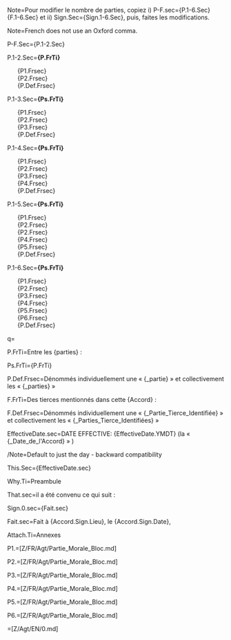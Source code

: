 Note=Pour modifier le nombre de parties, copiez  i) P-F.sec={P.1-6.Sec}<br>{F.1-6.Sec} et ii) Sign.Sec={Sign.1-6.Sec}, puis, faites les modifications.

Note=French does not use an Oxford comma.  

P-F.Sec={P.1-2.Sec}

P.1-2.Sec=<b>{P.FrTi}</b><br><ul type="none"><li>{P1.Frsec}</li><li>{P2.Frsec}</li><li>{P.Def.Frsec}</li></ul>

P.1-3.Sec=<b>{Ps.FrTi}</b><br><ul type="none"><li>{P1.Frsec}</li><li>{P2.Frsec}</li><li>{P3.Frsec}</li><li>{P.Def.Frsec}</li></ul>

P.1-4.Sec=<b>{Ps.FrTi}</b><br><ul type="none"><li>{P1.Frsec}</li><li>{P2.Frsec}</li><li>{P3.Frsec}</li><li>{P4.Frsec}</li><li>{P.Def.Frsec}</li></ul>

P.1-5.Sec=<b>{Ps.FrTi}</b><br><ul type="none"><li>{P1.Frsec}</li><li>{P2.Frsec}</li><li>{P2.Frsec}</li><li>{P4.Frsec}</li><li>{P5.Frsec}</li><li>{P.Def.Frsec}</li></ul>

P.1-6.Sec=<b>{Ps.FrTi}</b><br><ul type="none"><li>{P1.Frsec}</li><li>{P2.Frsec}</li><li>{P3.Frsec}</li><li>{P4.Frsec}</li><li>{P5.Frsec}</li><li>{P6.Frsec}</li><li>{P.Def.Frsec}</li></ul>

q=</i>

P.FrTi=Entre les {parties} :

Ps.FrTi={P.FrTi}

P.Def.Frsec=Dénommés individuellement une « {_partie} » et collectivement  les « {_parties} »

F.FrTi=Des tierces mentionnés dans cette {Accord} :

F.Def.Frsec=Dénommés individuellement une « {_Partie_Tierce_Identifiée} » et collectivement  les « {_Parties_Tierce_Identifiées} »

EffectiveDate.sec=DATE EFFECTIVE: {EffectiveDate.YMDT} (la « {_Date_de_l'Accord} » )

/Note=Default to just the day - backward compatibility

This.Sec={EffectiveDate.sec}

Why.Ti=Preambule 

That.sec=il a été convenu ce qui suit :

Sign.0.sec={Fait.sec}

Fait.sec=Fait à {Accord.Sign.Lieu}, le {Accord.Sign.Date},

Attach.Ti=Annexes

P1.=[Z/FR/Agt/Partie_Morale_Bloc.md]

P2.=[Z/FR/Agt/Partie_Morale_Bloc.md]

P3.=[Z/FR/Agt/Partie_Morale_Bloc.md]

P4.=[Z/FR/Agt/Partie_Morale_Bloc.md]

P5.=[Z/FR/Agt/Partie_Morale_Bloc.md]

P6.=[Z/FR/Agt/Partie_Morale_Bloc.md]


=[Z/Agt/EN/0.md]